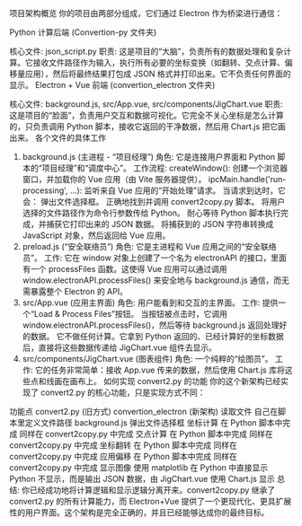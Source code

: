 项目架构概览
你的项目由两部分组成，它们通过 Electron 作为桥梁进行通信：

Python 计算后端 (Convertion-py 文件夹)

核心文件: json_script.py
职责: 这是项目的“大脑”，负责所有的数据处理和复杂计算。它接收文件路径作为输入，执行所有必要的坐标变换（如翻转、交点计算、偏移量应用），然后将最终结果打包成 JSON 格式并打印出来。它不负责任何界面的显示。
Electron + Vue 前端 (convertion_electron 文件夹)

核心文件: background.js, src/App.vue, src/components/JigChart.vue
职责: 这是项目的“脸面”，负责用户交互和数据可视化。它完全不关心坐标是怎么计算的，只负责调用 Python 脚本，接收它返回的干净数据，然后用 Chart.js 把它画出来。
各个文件的具体工作
1. background.js (主进程 - “项目经理”)
角色: 它是连接用户界面和 Python 脚本的“项目经理”和“调度中心”。
工作流程:
createWindow(): 创建一个浏览器窗口，并加载你的 Vue 应用（由 Vite 服务器提供）。
ipcMain.handle('run-processing', ...): 监听来自 Vue 应用的“开始处理”请求。
当请求到达时，它会：
弹出文件选择框。
正确地找到并调用 convert2copy.py 脚本。
将用户选择的文件路径作为命令行参数传给 Python。
耐心等待 Python 脚本执行完成，并捕获它打印出来的 JSON 数据。
将捕获到的 JSON 字符串转换成 JavaScript 对象，然后返回给 Vue 应用。
2. preload.js (“安全联络员”)
角色: 它是主进程和 Vue 应用之间的“安全联络员”。
工作: 它在 window 对象上创建了一个名为 electronAPI 的接口，里面有一个 processFiles 函数。这使得 Vue 应用可以通过调用 window.electronAPI.processFiles() 来安全地与 background.js 通信，而无需暴露整个 Electron 的 API。
3. src/App.vue (应用主界面)
角色: 用户能看到和交互的主界面。
工作:
提供一个“Load & Process Files”按钮。
当按钮被点击时，它调用 window.electronAPI.processFiles()，然后等待 background.js 返回处理好的数据。
它不做任何计算。它拿到 Python 返回的、已经计算好的坐标数据后，直接将这些数据传递给 JigChart.vue 组件去显示。
4. src/components/JigChart.vue (图表组件)
角色: 一个纯粹的“绘图员”。
工作: 它的任务非常简单：接收 App.vue 传来的数据，然后使用 Chart.js 库将这些点和线画在画布上。
如何实现 convert2.py 的功能
你的这个新架构已经实现了 convert2.py 的核心功能，只是实现方式不同：

功能点	convert2.py (旧方式)	convertion_electron (新架构)
读取文件	自己在脚本里定义文件路径	background.js 弹出文件选择框
坐标计算	在 Python 脚本中完成	同样在 convert2copy.py 中完成
交点计算	在 Python 脚本中完成	同样在 convert2copy.py 中完成
坐标翻转	在 Python 脚本中完成	同样在 convert2copy.py 中完成
应用偏移	在 Python 脚本中完成	同样在 convert2copy.py 中完成
显示图像	使用 matplotlib 在 Python 中直接显示	Python 不显示，而是输出 JSON 数据，由 JigChart.vue 使用 Chart.js 显示
总结: 你已经成功地将计算逻辑和显示逻辑分离开来。convert2copy.py 继承了 convert2.py 的所有计算能力，而 Electron+Vue 提供了一个更现代化、更具扩展性的用户界面。这个架构是完全正确的，并且已经能够达成你的最终目标。